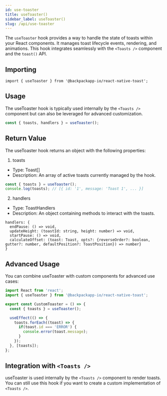 ```yaml
---
id: use-toaster
title: useToaster()
sidebar_label: useToaster()
slug: /api/use-toaster
---
```



The `useToaster` hook provides a way to handle the state of toasts within your React components. It manages toast lifecycle events, rendering, and animations. This hook integrates seamlessly with the ```<Toasts />``` component and the ```toast()``` API.

## **Importing**

```tsx
import { useToaster } from '@backpackapp-io/react-native-toast';
```

## Usage

The useToaster hook is typically used internally by the ```<Toasts />``` component but can also be leveraged for advanced customization.

```js
const { toasts, handlers } = useToaster();
```

## Return Value

The useToaster hook returns an object with the following properties:

1. toasts

- Type: Toast[]
- Description: An array of active toasts currently managed by the hook.
 ```js
const { toasts } = useToaster();
console.log(toasts); // [{ id: '1', message: 'Toast 1', ... }]
```
2. handlers

- Type: ToastHandlers
- Description: An object containing methods to interact with the toasts.
```
handlers: {
  endPause: () => void,
  updateHeight: (toastId: string, height: number) => void,
  startPause: () => void,
  calculateOffset: (toast: Toast, opts?: {reverseOrder?: boolean, gutter?: number, defaultPosition?: ToastPosition}) => number}
}
```

## Advanced Usage

You can combine useToaster with custom components for advanced use cases:

```js
import React from 'react';
import { useToaster } from '@backpackapp-io/react-native-toast';

export const CustomToaster = () => {
  const { toasts } = useToaster();

  useEffect(() => {
    toasts.forEach((toast) => {
      if(toast.id === 'ERROR') {
        console.error(toast.message);
      }
    });
  }, [toasts]);
};
```

## Integration with ```<Toasts />```

useToaster is used internally by the ```<Toasts />``` component to render toasts. You can still use this hook if you want to create a custom implementation of ```<Toasts />```.

